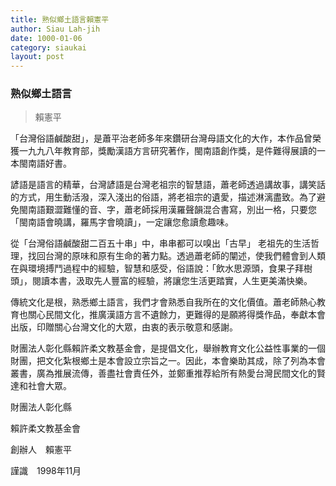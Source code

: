 ```yaml
---
title: 熟似鄉土語言賴憲平
author: Siau Lah-jih
date: 1000-01-06
category: siaukai
layout: post
---
```


### 熟似鄉土語言
> 賴憲平

「台灣俗語鹹酸甜」，是蕭平治老師多年來鑽研台灣母語文化的大作，本作品曾榮獲一九九八年教育部，獎勵漢語方言研究著作，閩南語創作獎，是件難得展讀的一本閩南語好書。

諺語是語言的精華，台灣諺語是台灣老祖宗的智慧語，蕭老師透過講故事，講笑話的方式，用生動活潑，深入淺出的俗語，將老祖宗的遺愛，描述淋漓盡致。為了避免閩南語艱澀難懂的音、字，蕭老師採用漢羅聲韻混合書寫，別出一格，只要您「閩南語會曉講，羅馬字會曉讀」，一定讓您愈讀愈趣味。

從「台灣俗語鹹酸甜二百五十串」中，串串都可以嗅出「古早」 老祖先的生活哲理，找回台灣的原味和原有生命的著力點。透過蕭老師的闡述，使我們體會到人類在與環境搏鬥過程中的經驗，智慧和感受，俗語說：「飲水思源頭，食果子拜樹頭」，閱讀本書，汲取先人豐富的經驗，將讓您生活更踏實，人生更美滿快樂。

傳統文化是根，熟悉鄉土語言，我們才會熟悉自我所在的文化價值。蕭老師熱心教育也關心民間文化，推廣漢語方言不遺餘力，更難得的是願將得獎作品，奉獻本會出版，印贈關心台灣文化的大眾，由衷的表示敬意和感謝。

財團法人彰化縣賴許柔文教基金會，是提倡文化，舉辦教育文化公益性事業的一個財團，把文化紮根鄉土是本會設立宗旨之一。因此，本會樂助其成，除了列為本會叢書，廣為推展流傳，善盡社會責任外，並鄭重推荐給所有熱愛台灣民間文化的賢達和社會大眾。

財團法人彰化縣

賴許柔文教基金會

  

創辦人　賴憲平

謹識　1998年11月
